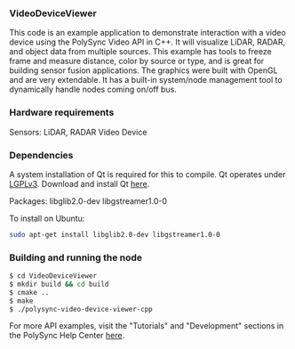 ### VideoDeviceViewer

This code is an example application to demonstrate interaction with a video device using the PolySync Video API in C++.
It will visualize LiDAR, RADAR, and object data from multiple sources.
This example has tools to freeze frame and measure distance, color by source or type, and is great for building sensor fusion applications.
The graphics were built with OpenGL and are very extendable.
It has a built-in system/node management tool to dynamically handle nodes coming on/off bus.

### Hardware requirements

Sensors: LiDAR, RADAR
Video Device

### Dependencies

A system installation of Qt is required for this to compile.
Qt operates under [LGPLv3](http://www.gnu.org/licenses/lgpl-3.0.en.html). 
Download and install Qt [here](http://www.qt.io/download/).

Packages: libglib2.0-dev libgstreamer1.0-0

To install on Ubuntu:

```bash
sudo apt-get install libglib2.0-dev libgstreamer1.0-0
```

### Building and running the node

```bash
$ cd VideoDeviceViewer 
$ mkdir build && cd build
$ cmake ..
$ make
$ ./polysync-video-device-viewer-cpp
```

For more API examples, visit the "Tutorials" and "Development" sections in the PolySync Help Center [here](https://help.polysync.io/articles/).
